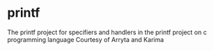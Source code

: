 # printf
The printf project for specifiers and handlers in the printf project on c programming language
Courtesy of Arryta and Karima
